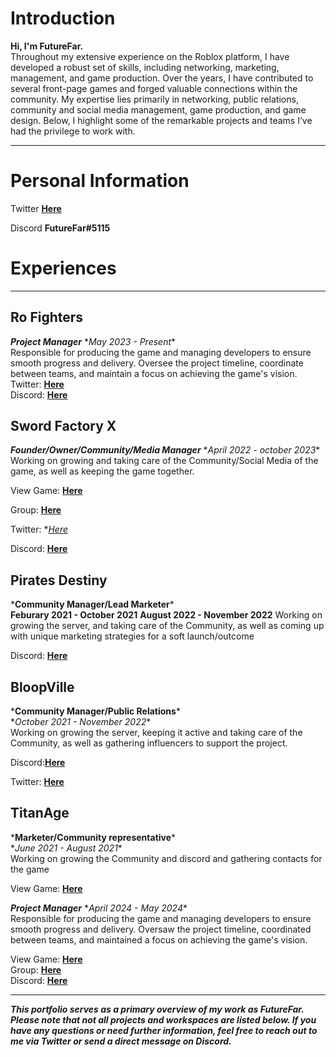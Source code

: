 # Introduction
**Hi, I'm FutureFar.**\
Throughout my extensive experience on the Roblox platform, I have developed a robust set of skills, including networking, marketing, management, and game production. Over the years, I have contributed to several front-page games and forged valuable connections within the community. My expertise lies primarily in networking, public relations, community and social media management, game production, and game design. Below, I highlight some of the remarkable projects and teams I’ve had the privilege to work with.

_______
# Personal Information
Twitter **[Here](https://twitter.com/FutureFar_)**

Discord **FutureFar#5115**

# Experiences

_______
## Ro Fighters
***Project Manager***
\**May 2023 - Present**\
Responsible for producing the game and managing developers to ensure smooth progress and delivery. Oversee the project timeline, coordinate between teams, and maintain a focus on achieving the game's vision.
Twitter: **[Here](https://twitter.com/psykexe)**\
Discord: **[Here](https://discord.gg/rofighters)**


## Sword Factory X
***Founder/Owner/Community/Media Manager***
\**April 2022 - october 2023**\
Working on growing and taking care of the Community/Social Media of the game, as well as keeping the game together.

View Game: **[Here](https://www.roblox.com/games/9103460924/HALLOWEEN-Sword-Factory-X)**

Group: **[Here](https://www.roblox.com/groups/1164957/TopTier-Games#!/about)**

Twitter: **[Here](https://twitter.com/SwordFactoryX)*

Discord: **[Here](https://discord.gg/ToptierGames)**

## Pirates Destiny
\***Community Manager/Lead Marketer***\
**Feburary 2021 - October 2021**
**August 2022 - November 2022**
Working on growing the server, and taking care of the Community, as well as coming up with unique marketing strategies for a soft launch/outcome

Discord: **[Here](discord.gg/PiratesDestiny)**

## BloopVille
\***Community Manager/Public Relations***\
\**October 2021 - November 2022**\
Working on growing the server, keeping it active and taking care of the Community, as well as gathering influencers to support the project.

Discord:**[Here](https://discord.gg/BloopVille)**

Twitter: **[Here](https://twitter.com/BloopVilleGame)**

## TitanAge
\***Marketer/Community representative***\
\**June 2021 - August 2021**\
Working on growing the Community and discord and gathering contacts for the game

View Game: **[Here](https://www.roblox.com/games/6737540754/TITANAGE#ropro-quick-search)**


***Project Manager***
\**April 2024 - May 2024**\
Responsible for producing the game and managing developers to ensure smooth progress and delivery. Oversaw the project timeline, coordinated between teams, and maintained a focus on achieving the game's vision.

View Game: **[Here](https://www.roblox.com/games/15198320864/Anime-Clash-Maintenance-in-Progress)**\
Group: **[Here](https://www.roblox.com/groups/32763927/Anime-Clash-AP#!/about)**\
Discord: **[Here](https://discord.gg/animerevenge)**

_______

***This portfolio serves as a primary overview of my work as FutureFar. Please note that not all projects and workspaces are listed below. If you have any questions or need further information, feel free to reach out to me via Twitter or send a direct message on Discord.***


